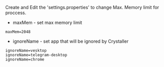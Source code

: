 Create and Edit the 'settings.properties' to change Max. Memory limit for proccess.
- maxMem - set max memory limit
```properties
maxMem=2048
```

- ignoreName - set app that will be ignored by Crystaller
```properties
ignoreName=vesktop
ignoreName=telegram-desktop
ignoreName=chrome
```
